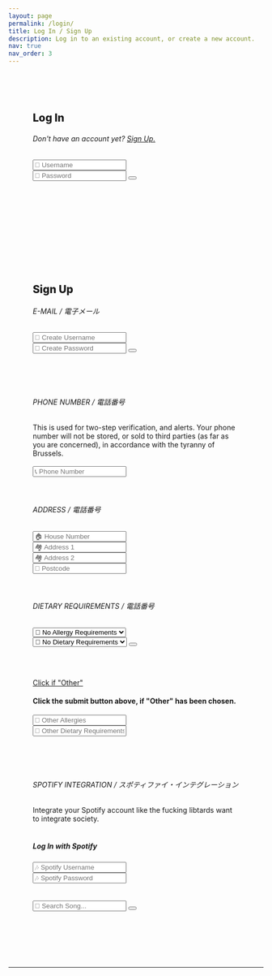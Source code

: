 ```yaml
---
layout: page
permalink: /login/
title: Log In / Sign Up
description: Log in to an existing account, or create a new account.
nav: true
nav_order: 3
---
```


<div class="card mt-3 wow fadeIn" data-wow-delay="1s" style="padding: 3rem;">
  <h2><b style="font-weight:800;">Log In</b></h2>
  <h6>Don't have an account yet? <a href="#Sign Up">Sign Up.</a></h6>
  <form action="{{ site.baseurl }}/spotify_search.html" method="get" id="search-ui">
    <!-- <label for="search-box">Search: </label> -->
    <i class="fas fa-user"></i> <input type="text" class="search-box" name="query" placeholder="👤 Username" target="">
    <br />
    <i class="fas fa-unlock"></i> <input type="password" class="search-box" name="query" placeholder="🔑 Password"  target="">
    <button type="submit">
      <i class="fas fa-arrow-right"></i>
    </button>
    <!-- <input type="submit" value="🔍" id="search-button"> -->
  </form>
</div>

<br /><br />
<div class="card mt-3 wow fadeIn" data-wow-delay="1s" style="padding: 3rem;">
  <h2><a style="font-weight:800;margin-bottom:1rem;">Sign Up</a></h2>
  <h6><b style="font-weight:400;"><i class="fas fa-at"></i> E-MAIL / 電子メール</b></h6>
  <form action="{{ site.baseurl }}/search.html" method="get" id="search-ui">
    <!-- <label for="search-box">Search: </label> -->
    <i class="fas fa-user"></i> <input type="text" class="search-box" name="query" placeholder="👤 Create Username" target="">
    <br />
    <i class="fas fa-unlock"></i> <input type="password" class="search-box" name="query" placeholder="🔑 Create Password"  target="">
    <button type="submit">
      <i class="fas fa-arrow-right"></i>
    </button>
    <!-- <input type="submit" value="🔍" id="search-button"> -->
  </form>
  <br /><br /><br />
  <h6><b style="font-weight:400;"><i class="fas fa-phone"></i> PHONE NUMBER / 電話番号</b></h6>
  This is used for two-step verification, and alerts. Your phone number will not be stored, or sold to third parties (as far as you are concerned), in accordance with the tyranny of Brussels.<br /><br />

  <form action="{{ site.baseurl }}/search.html" method="get" id="search-ui">
    <!-- <label for="search-box">Search: </label> -->
    <i class="fas fa-mobile"></i> <input type="text" class="search-box" name="query" placeholder="📞 Phone Number" target=""><br /><br /><br />
    <h6><b style="font-weight:400;"><i class="fas fa-phone"></i> ADDRESS / 電話番号</b></h6>
    <input type="text" class="search-box" name="query" placeholder="🏠 House Number" target=""><br />
    <input type="text" class="search-box" name="query" placeholder="🏘 Address 1" target=""><br />
    <input type="text" class="search-box" name="query" placeholder="🏘 Address 2" target=""><br />
    <input type="text" class="search-box" name="query" placeholder="📮 Postcode" target="">
    <br /><br /><br />
    <h6><b style="font-weight:400;"><i class="fas fa-phone"></i> DIETARY REQUIREMENTS / 電話番号</b></h6>
    <select name="allergies" id="allergies" class="search-box" target="" onchange="dropdownChange();">
      <option value="none">🍲 No Allergy Requirements</option>
      <option value="nuts">Nuts</option>
      <option value="crustacean">Crustacean</option>
      <option value="lactose">Lactose</option>
      <option value="eggs">Eggs</option>
      <option value="wheat">Wheat</option>
      <option value="gluten">Gluten</option>
      <option value="soy">Soy</option>
      <option value="fish">Fish</option>
      <option value="other">Other</option>
    </select>
    <br />
    <select name="dietary" id="dietary" class="search-box" target="" onchange="dropdownChange();">
      <option value="none">🍲 No Dietary Requirements</option>
      <option value="vegetarian">🍆 Vegetarian</option>
      <option value="vegan">🍆 Vegan</option>
      <option value="halal">☪ Halal</option>
      <option value="kosher">✡ Kosher</option>
      <option value="other">Other</option>
    </select>
    <button type="submit"><i class="fas fa-arrow-right"></i></button>
      <!-- <input type="submit" value="🔍" id="search-button"> -->
    </form>
    <br /><br />

  <p>
    <a class="btn btn-primary" data-toggle="collapse" href="#multiCollapseExample1" role="button" aria-expanded="false" aria-controls="multiCollapseExample1">Click if "Other"</a>
  </p>
  <div class="row">
    <div class="col">
      <div class="collapse multi-collapse" id="multiCollapseExample1">
        <div class="card card-body">
          <h4>Click the submit button above, if "Other" has been chosen.</h4>
          <input type="text" class="search-box" id="other-allergies" name="query" placeholder="🍲 Other Allergies" target="">
          <br />
          <input type="text" class="search-box" id="other-dietary" name="query" placeholder="🍲 Other Dietary Requirements" target="">
        </div>
      </div>
    </div>
  </div>


  <br /><br /><br />
  <h6><b style="font-weight:400;"><i class="fab fa-spotify"></i> SPOTIFY INTEGRATION / スポティファイ・インテグレーション</b></h6>
  Integrate your Spotify account like the fucking libtards want to integrate society.<br /><br />
  <form action="{{ site.baseurl }}/spotify_search.html" method="get" id="search-ui">
    <!-- <label for="search-box">Search: </label> -->
    <h5><i class="fab fa-spotify"></i><b> Log In with Spotify</b></h5>
    <i class="fas fa-user"></i> <input type="text" class="search-box" name="query" placeholder="🎶 Spotify Username" target="">
    <br />
    <i class="fas fa-unlock"></i> <input type="password" class="search-box" name="query" placeholder="🎶 Spotify Password"  target="">
    <br /><br /><br />
    <i class="fas fa-search"></i> <input type="number" class="search-box" name="query" placeholder="🔎 Search Song..." target="">
    <button type="submit">
      <i class="fab fa-spotify"></i>
    </button>
    <!-- <input type="submit" value="🔍" id="search-button"> -->
  </form>
</div>
<br /><br />

---